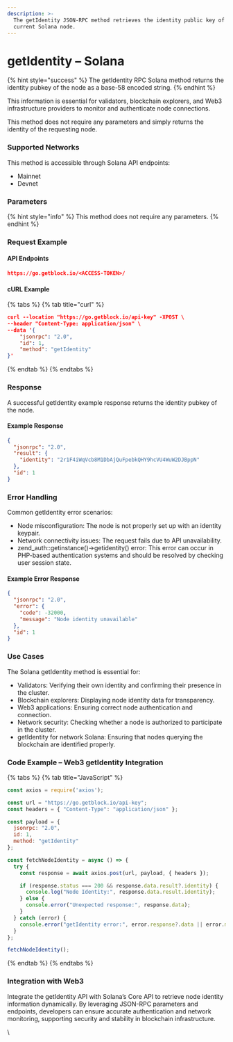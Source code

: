 ```yaml
---
description: >-
  The getIdentity JSON-RPC method retrieves the identity public key of the
  current Solana node.
---
```


# getIdentity – Solana

{% hint style="success" %}
The getIdentity RPC Solana method returns the identity pubkey of the node as a base-58 encoded string.&#x20;
{% endhint %}

This information is essential for validators, blockchain explorers, and Web3 infrastructure providers to monitor and authenticate node connections.

This method does not require any parameters and simply returns the identity of the requesting node.

### Supported Networks

This method is accessible through Solana API endpoints:

* Mainnet
* Devnet

### Parameters

{% hint style="info" %}
This method does not require any parameters.
{% endhint %}

### Request Example

#### API Endpoints

```json
https://go.getblock.io/<ACCESS-TOKEN>/
```

#### cURL Example

{% tabs %}
{% tab title="curl" %}
```json
curl --location "https://go.getblock.io/api-key" -XPOST \
--header "Content-Type: application/json" \
--data '{
    "jsonrpc": "2.0",
    "id": 1,
    "method": "getIdentity"
}'
```
{% endtab %}
{% endtabs %}

### Response

A successful getIdentity example response returns the identity pubkey of the node.

#### Example Response

```json
{
  "jsonrpc": "2.0",
  "result": {
    "identity": "2r1F4iWqVcb8M1DbAjQuFpebkQHY9hcVU4WuW2DJBppN"
  },
  "id": 1
}
```

### Error Handling

Common getIdentity error scenarios:

* Node misconfiguration: The node is not properly set up with an identity keypair.
* Network connectivity issues: The request fails due to API unavailability.
* zend\_auth::getinstance()->getidentity() error: This error can occur in PHP-based authentication systems and should be resolved by checking user session state.

#### Example Error Response

```json
{
  "jsonrpc": "2.0",
  "error": {
    "code": -32000,
    "message": "Node identity unavailable"
  },
  "id": 1
}
```

### Use Cases

The Solana getIdentity method is essential for:

* Validators: Verifying their own identity and confirming their presence in the cluster.
* Blockchain explorers: Displaying node identity data for transparency.
* Web3 applications: Ensuring correct node authentication and connection.
* Network security: Checking whether a node is authorized to participate in the cluster.
* getIdentity for network Solana: Ensuring that nodes querying the blockchain are identified properly.

### Code Example – Web3 getIdentity Integration

{% tabs %}
{% tab title="JavaScript" %}
```javascript
const axios = require('axios');

const url = "https://go.getblock.io/api-key"; 
const headers = { "Content-Type": "application/json" };

const payload = {
  jsonrpc: "2.0",
  id: 1,
  method: "getIdentity"
};

const fetchNodeIdentity = async () => {
  try {
    const response = await axios.post(url, payload, { headers });

    if (response.status === 200 && response.data.result?.identity) {
      console.log("Node Identity:", response.data.result.identity);
    } else {
      console.error("Unexpected response:", response.data);
    }
  } catch (error) {
    console.error("getIdentity error:", error.response?.data || error.message);
  }
};

fetchNodeIdentity();

```
{% endtab %}
{% endtabs %}

### Integration with Web3

Integrate the getIdentity API with Solana’s Core API to retrieve node identity information dynamically. By leveraging JSON-RPC parameters and endpoints, developers can ensure accurate authentication and network monitoring, supporting security and stability in blockchain infrastructure.

\
